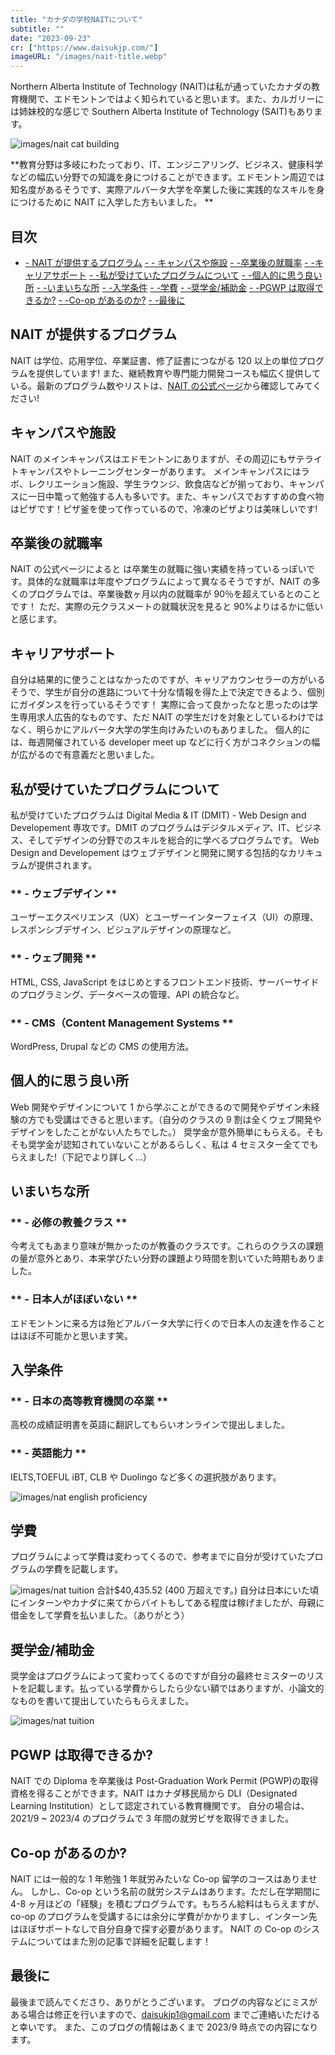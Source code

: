 ```yaml
---
title: "カナダの学校NAITについて"
subtitle: ""
date: "2023-09-23"
cr: ["https://www.daisukjp.com/"]
imageURL: "/images/nait-title.webp"
---
```


Northern Alberta Institute of Technology (NAIT)は私が通っていたカナダの教育機関で、エドモントンではよく知られていると思います。また、カルガリーには姉妹校的な感じで Southern Alberta Institute of Technology (SAIT)もあります。

![images/nait cat building](/images/nait-title.webp)

**教育分野は多岐にわたっており、IT、エンジニアリング、ビジネス、健康科学などの幅広い分野での知識を身につけることができます。エドモントン周辺では知名度があるそうです、実際アルバータ大学を卒業した後に実践的なスキルを身につけるために NAIT に入学した方もいました。
**

## 目次

- [ \- NAIT が提供するプログラム](#nait-program)
  [- \- キャンパスや施設](#nait-campus)
  [- \-卒業後の就職率](#employment-rate)
  [- \-キャリアサポート](#career-support)
  [- \-私が受けていたプログラムについて](#my-program)
  [- \-個人的に思う良い所](#nait-pros)
  [- \-いまいちな所](#nait-cons)
  [- \-入学条件](#nait-requirement)
  [- \-学費](#nait-tuition)
  [- \-奨学金/補助金](#scholarships)
  [- \-PGWP は取得できるか?](#nait-pgwp)
  [- \-Co-op があるのか?](#nait-coop)
  [- \-最後に](#end)

## <span id="nait-program">NAIT が提供するプログラム</span>

NAIT は学位、応用学位、卒業証書、修了証書につながる 120 以上の単位プログラムを提供しています! また、継続教育や専門能力開発コースも幅広く提供している。最新のプログラム数やリストは、[NAIT の公式ページ](https://www.nait.ca/program-search)から確認してみてください!

## <span id="nait-campus">キャンパスや施設</span>

NAIT のメインキャンパスはエドモントンにありますが、その周辺にもサテライトキャンパスやトレーニングセンターがあります。
メインキャンパスにはラボ、レクリエーション施設、学生ラウンジ、飲食店などが揃っており、キャンパスに一日中篭って勉強する人も多いです。また、キャンパスでおすすめの食べ物はピザです！ピザ釜を使って作っているので、冷凍のピザよりは美味しいです!

## <span id="employment-rate">卒業後の就職率</span>

NAIT の公式ページによると は卒業生の就職に強い実績を持っているっぽいです。具体的な就職率は年度やプログラムによって異なるそうですが、NAIT の多くのプログラムでは、卒業後数ヶ月以内の就職率が 90％を超えているとのことです！
ただ、実際の元クラスメートの就職状況を見ると 90%よりはるかに低いと感じます。

## <span id="career-support">キャリアサポート</span>

自分は結果的に使うことはなかったのですが、キャリアカウンセラーの方がいるそうで、学生が自分の進路について十分な情報を得た上で決定できるよう、個別にガイダンスを行っているそうです！
実際に会って良かったなと思ったのは学生専用求人広告的なものです、ただ NAIT の学生だけを対象としているわけではなく、明らかにアルバータ大学の学生向けみたいのもありました。
個人的には、毎週開催されている developer meet up などに行く方がコネクションの幅が広がるので有意義だと思いました。

## <span id="my-program">私が受けていたプログラムについて</span>

私が受けていたプログラムは Digital Media & IT (DMIT) - Web Design and Developement 専攻です。DMIT のプログラムはデジタルメディア、IT、ビジネス、そしてデザインの分野でのスキルを総合的に学べるプログラムです。
Web Design and Developement はウェブデザインと開発に関する包括的なカリキュラムが提供されます。

### ** - ウェブデザイン **

ユーザーエクスペリエンス（UX）とユーザーインターフェイス（UI）の原理、レスポンシブデザイン、ビジュアルデザインの原理など。

### ** - ウェブ開発 **

HTML, CSS, JavaScript をはじめとするフロントエンド技術、サーバーサイドのプログラミング、データベースの管理、API の統合など。

### ** - CMS（Content Management Systems **

WordPress, Drupal などの CMS の使用方法。

## <span id="nait-pros">個人的に思う良い所</span>

Web 開発やデザインについて 1 から学ぶことができるので開発やデザイン未経験の方でも受講はできると思います。（自分のクラスの 9 割は全くウェブ開発やデザインをしたことがない人たちでした。）
奨学金が意外簡単にもらえる。そもそも奨学金が認知されていないことがあるらしく、私は 4 セミスター全てでもらえました!（下記でより詳しく...）

## <span id="nait-cons">いまいちな所</span>

### ** - 必修の教養クラス **

今考えてもあまり意味が無かったのが教養のクラスです。これらのクラスの課題の量が意外とあり、本来学びたい分野の課題より時間を割いていた時期もありました。

### ** - 日本人がほぼいない **

エドモントンに来る方は殆どアルバータ大学に行くので日本人の友達を作ることはほぼ不可能かと思います笑。

## <span id="nait-requirement">入学条件</span>

### ** - 日本の高等教育機関の卒業 **

高校の成績証明書を英語に翻訳してもらいオンラインで提出しました。

### ** - 英語能力 **

IELTS,TOEFUL iBT, CLB や Duolingo など多くの選択肢があります。

![images/nat english proficiency](/images/nait-english-list.webp)

## <span id="nait-tuition">学費</span>

プログラムによって学費は変わってくるので、参考までに自分が受けていたプログラムの学費を記載します。

![images/nat tuition](/images/nait-tuition.webp)
合計$40,435.52 (400 万超えです。)
自分は日本にいた頃にインターンやカナダに来てからバイトもしてある程度は稼げましたが、母親に借金をして学費を払いました。（ありがとう）

## <span id="scholarships">奨学金/補助金</span>

奨学金はプログラムによって変わってくるのですが自分の最終セミスターのリストを記載します。払っている学費からしたら少ない額ではありますが、小論文的なものを書いて提出していたらもらえました。

![images/nat tuition](/images/nait-scholarships.webp)

## <span id="nait-pgwp">PGWP は取得できるか?</span>

NAIT での Diploma を卒業後は Post-Graduation Work Permit (PGWP)の取得資格を得ることができます。NAIT はカナダ移民局から DLI（Designated Learning Institution）として認定されている教育機関です。
自分の場合は、2021/9 ~ 2023/4 のプログラムで 3 年間の就労ビザを取得できました。

## <span id="nait-coop">Co-op があるのか?</span>

NAIT には一般的な 1 年勉強 1 年就労みたいな Co-op 留学のコースはありません。
しかし、Co-op という名前の就労システムはあります。ただし在学期間に 4-8 ヶ月ほどの「経験」を積むプログラムです。もちろん給料はもらえますが、co-op のプログラムを受講するには余分に学費がかかりますし、インターン先はほぼサポートなしで自分自身で探す必要があります。
NAIT の Co-op のシステムについてはまた別の記事で詳細を記載します！

## <span id="end">最後に</span>

最後まで読んでくださり、ありがとうございます。
ブログの内容などにミスがある場合は修正を行いますので、daisukjp1@gmail.com までご連絡いただけると幸いです。
また、このブログの情報はあくまで 2023/9 時点での内容になります。
